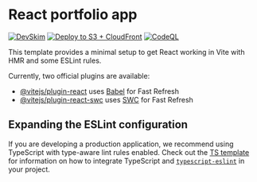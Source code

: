 # React portfolio app

[![DevSkim](https://github.com/ervardaan/react-portfolio/actions/workflows/devskim.yml/badge.svg)](https://github.com/ervardaan/react-portfolio/actions/workflows/devskim.yml)
[![Deploy to S3 + CloudFront](https://github.com/ervardaan/react-portfolio/actions/workflows/deploy.yml/badge.svg)](https://github.com/ervardaan/react-portfolio/actions/workflows/deploy.yml)
[![CodeQL](https://github.com/ervardaan/react-portfolio/actions/workflows/github-code-scanning/codeql/badge.svg)](https://github.com/ervardaan/react-portfolio/actions/workflows/github-code-scanning/codeql)

This template provides a minimal setup to get React working in Vite with HMR and some ESLint rules.

Currently, two official plugins are available:

- [@vitejs/plugin-react](https://github.com/vitejs/vite-plugin-react/blob/main/packages/plugin-react) uses [Babel](https://babeljs.io/) for Fast Refresh
- [@vitejs/plugin-react-swc](https://github.com/vitejs/vite-plugin-react/blob/main/packages/plugin-react-swc) uses [SWC](https://swc.rs/) for Fast Refresh

## Expanding the ESLint configuration

If you are developing a production application, we recommend using TypeScript with type-aware lint rules enabled. Check out the [TS template](https://github.com/vitejs/vite/tree/main/packages/create-vite/template-react-ts) for information on how to integrate TypeScript and [`typescript-eslint`](https://typescript-eslint.io) in your project.
